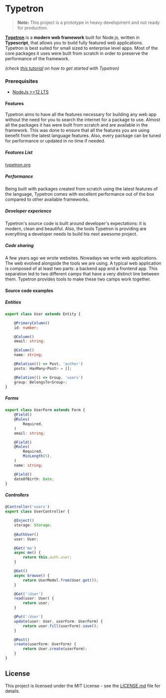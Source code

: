 # Typetron
> **Note:** This project is a prototype in heavy development and not ready for production. 

**[Typetron](https://typetron.org)** is a **modern web framework** built for Node.js, written in **Typescript**, that
allows you to build fully featured web applications. 
Typetron is best suited for small sized to enterprise level apps.
Most of the core packages it uses were built from scratch in order to preserve the performance of the framework. 

_(check [this tutorial](https://typetron.org/tutorials/blog) on how to get started with Typetron)_

### Prerequisites
- [NodeJs >=12 LTS](https://nodejs.org)

#### Features
Typetron aims to have all the features necessary for building any web app without the need for you
to search the internet for a package to use. Almost all the packages it has were built from scratch and are 
available in the framework. 
This was done to ensure that all the features you are using benefit from the latest language features. 
Also, every package can be tuned for performance or updated in no time if needed.

##### Features List

[typetron.org](https://typetron.org/docs/)

##### Performance
Being built with packages created from scratch using the latest features of the language, Typetron comes with
excellent performance out of the box compared to other available frameworks.

##### Developer experience
Typetron's source code is built around developer's expectations: it is modern, clean and beautiful.
Also, the tools Typetron is providing are everything a developer needs to build his next awesome project.

##### Code sharing
A few years ago we wrote websites. Nowadays we write web applications. The web evolved alongside the tools we are
using. A typical web application is composed of at least two parts: a backend app and a frontend app.
This separation led to two different camps that have a very distinct line between them. Typetron provides tools to make
these two camps work together. 

#### Source code examples

##### Entities 
```ts
export class User extends Entity {

    @PrimaryColumn()
    id: number;

    @Column()
    email: string;

    @Column()
    name: string;

    @Relation(() => Post, 'author')
    posts: HasMany<Post> = [];

    @Relation(() => Group, 'users')
    group: BelongsTo<Group>;
}
```
##### Forms
```ts
export class UserForm extends Form {
    @Field()
    @Rules(
        Required,
    )
    email: string;

    @Field()
    @Rules(
        Required,
        MinLength(5),
    )
    name: string;

    @Field()
    dateOfBirth: Date;
}
``` 

##### Controllers

```ts
@Controller('users')
export class UserController {

    @Inject()
    storage: Storage;
    
    @AuthUser()
    user: User;

    @Get('me')
    async me() {
        return this.auth.user;
    }

    @Get()
    async browse() {
        return UserModel.from(User.get());
    }

    @Get(':User')
    read(user: User) {
        return user;
    }

    @Put(':User')
    update(user: User, userForm: UserForm) {
        return user.fill(userForm).save();
    }

    @Post()
    create(userForm: UserForm) {
        return User.create(userForm);
    }
}

```

## License
This project is licensed under the MIT License - see the [LICENSE.md](LICENSE.md) file for details.
